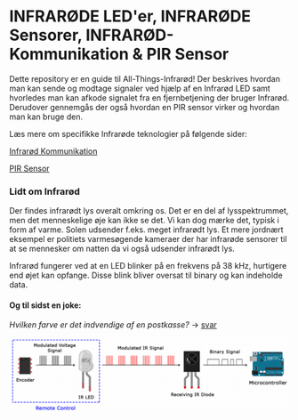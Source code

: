 # INFRARØDE LED'er, INFRARØDE Sensorer, INFRARØD-Kommunikation & PIR Sensor
Dette repository er en guide til All-Things-Infrarød! Der beskrives hvordan man kan sende og modtage signaler ved hjælp af en Infrarød LED samt hvorledes man kan afkode signalet fra en fjernbetjening der bruger Infrarød. Derudover gennemgås der også hvordan en PIR sensor virker og hvordan man kan bruge den.

Læs mere om specifikke Infrarøde teknologier på følgende sider:

[Infrarød Kommunikation](/Infrarød_Kommunikation.md)

[PIR Sensor](/PIR_Sensor.md)

### Lidt om Infrarød

Der findes infrarødt lys overalt omkring os. Det er en del af lysspektrummet, men det menneskelige øje kan ikke se det. Vi kan dog mærke det, typisk i form af varme. Solen udsender f.eks. meget infrarødt lys. Et mere jordnært eksempel er politiets varmesøgende kameraer der har infrarøde sensorer til at se mennesker om natten da vi også udsender infrarødt lys.

Infrarød fungerer ved at en LED blinker på en frekvens på 38 kHz, hurtigere end øjet kan opfange. Disse blink bliver oversat til binary og kan indeholde data. 

#### Og til sidst en joke: 
*Hvilken farve er det indvendige af en postkasse?* -> [svar](joke.md)


![alt text](https://github.com/DDlabAU/INFRARED-Kommunikation/blob/master/Arduino-IR-Remote-Receiver-Tutorial-IR-Signal-Modulation.png)


